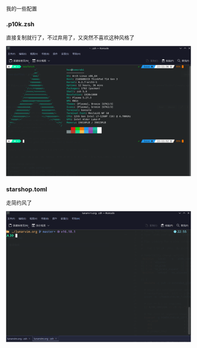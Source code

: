 
我的一些配置

### .p10k.zsh

直接复制就行了，不过弃用了，又突然不喜欢这种风格了

![](./1.png)

### starshop.toml

走简约风了

![](./2.png)

